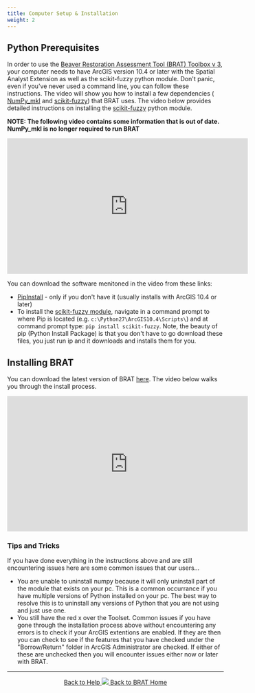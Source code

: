 ```yaml
---
title: Computer Setup & Installation
weight: 2
---
```

## Python Prerequisites
In order to use the [Beaver Restoration Assessment Tool (BRAT) Toolbox v 3](https://github.com/Riverscapes/pyBRAT/releases/latest), your computer needs to have ArcGIS version 10.4 or later with the Spatial Analyst Extension as well as the scikit-fuzzy python module. Don't panic, even if you've never used a command line, you can follow these instructions. The video will show you how to install a few dependencies ( [NumPy_mkl](https://www.lfd.uci.edu/~gohlke/pythonlibs/#numpy) and  [scikit-fuzzy](https://pypi.python.org/pypi/scikit-fuzzy)) that BRAT uses. The video below provides detailed instructions on installing the [scikit-fuzzy](https://pypi.python.org/pypi/scikit-fuzzy) python module.

**NOTE: The following video contains some information that is out of date. NumPy_mkl is no longer required to run BRAT**

<iframe width="560" height="315" src="https://www.youtube.com/embed/6-Je5jtH-j8" frameborder="0" allowfullscreen></iframe>

You can download the software menitoned in the video from these links:
- [PipInstall](https://pip.pypa.io/en/stable/installing/) - only if you don't have it (usually installs with ArcGIS 10.4 or later)
- To install the [scikit-fuzzy module](https://pypi.python.org/pypi/scikit-fuzzy), navigate in a command prompt to where Pip is located (e.g.  `c:\Python27\ArcGIS10.4\Scripts\`) and at command prompt type: `pip install scikit-fuzzy`. Note, the beauty of pip (Python Install Package) is that you don't have to go download these files, you just run ip and it downloads and installs them for you. 

## Installing BRAT
You can download the latest version of BRAT [here](https://github.com/Riverscapes/pyBRAT/releases/latest). The video below walks you through the install process.

<iframe width="560" height="315" src="https://www.youtube.com/embed/MVEXXMOPTBI" frameborder="0" allow="autoplay; encrypted-media" allowfullscreen></iframe>

### Tips and Tricks
If you have done everything in the instructions above and are still encountering issues here are some common issues that our users...
* You are unable to uninstall numpy because it will only uninstall part of the module that exists on your pc. This is a common occurrance if you have multiple versions of Python installed on your pc. The best way to resolve this is to uninstall any versions of Python that you are not using and just use one.
* You still have the red x over the Toolset. Common issues if you have gone through the installation process above without encountering any errors is to check if your ArcGIS extentions are enabled. If they are then you can check to see if the features that you have checked under the "Borrow/Return" folder in ArcGIS Administrator are checked. If either of these are unchecked then you will encounter issues either now or later with BRAT.
------
<div align="center">
	<a class="hollow button" href="{{ site.baseurl }}/Documentation"><i class="fa fa-info-circle"></i> Back to Help </a>
	<a class="hollow button" href="{{ site.baseurl }}/"><img src="{{ site.baseurl }}/assets/images/favicons/favicon-16x16.png">  Back to BRAT Home </a>  
</div>
